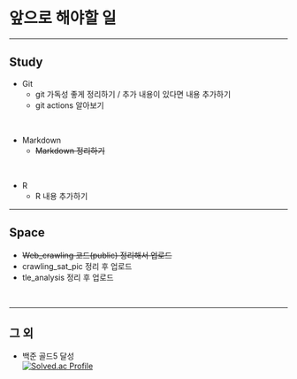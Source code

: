 # 앞으로 해야할 일
___
## Study
* Git  
    * git  가독성 좋게 정리하기 / 추가 내용이 있다면 내용 추가하기  
    * git actions 알아보기  
<br>

* Markdown  
    * ~~Markdown 정리하기~~  
<br>

* R  
    * R 내용 추가하기  
___

## Space  
* ~~Web_crawling 코드(public) 정리해서 업로드~~  
* crawling_sat_pic 정리 후 업로드
* tle_analysis 정리 후 업로드
<br>

___
## 그 외
*  백준 골드5 달성  
[![Solved.ac Profile](http://mazassumnida.wtf/api/v2/generate_badge?boj=penrose)](https://solved.ac/penrose/)
